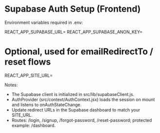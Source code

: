 # Supabase Auth Setup (Frontend)

Environment variables required in .env:

REACT_APP_SUPABASE_URL=<your-supabase-url>
REACT_APP_SUPABASE_ANON_KEY=<your-supabase-anon-key>
# Optional, used for emailRedirectTo / reset flows
REACT_APP_SITE_URL=<public-site-url>

Notes:
- The Supabase client is initialized in src/lib/supabaseClient.js.
- AuthProvider (src/context/AuthContext.jsx) loads the session on mount and listens to onAuthStateChange.
- Update redirect URLs in the Supabase dashboard to match your SITE_URL.
- Routes: /login, /signup, /forgot-password, /reset-password; protected example: /dashboard.
